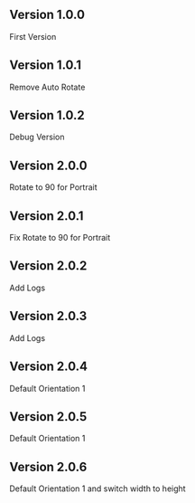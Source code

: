 ## Version 1.0.0

First Version 

## Version 1.0.1

Remove Auto Rotate

## Version 1.0.2

Debug Version

## Version 2.0.0

Rotate to 90 for Portrait

## Version 2.0.1

Fix Rotate to 90 for Portrait

## Version 2.0.2

Add Logs

## Version 2.0.3

Add Logs

## Version 2.0.4

Default Orientation 1

## Version 2.0.5

Default Orientation 1

## Version 2.0.6

Default Orientation 1 and switch width to height